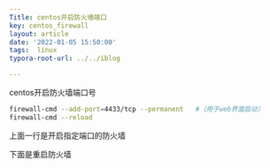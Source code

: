 ```yaml
---
Title: centos开启防火墙端口
key: centos_firewall
layout: article
date: '2022-01-05 15:50:00'
tags:  linux
typora-root-url: ../../iblog

---
```


centos开启防火墙端口号

```bash
firewall-cmd --add-port=4433/tcp --permanent   #（用于web界面启动）
firewall-cmd --reload
```

上面一行是开启指定端口的防火墙

下面是重启防火墙
